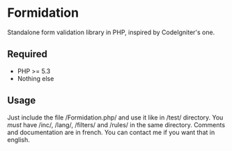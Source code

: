 Formidation
===========

Standalone form validation library in PHP, inspired by CodeIgniter's one.


Required
--------

* PHP >= 5.3
* Nothing else

Usage
-----

Just include the file /Formidation.php/ and use it like in /test/ directory. You *must* have /inc/, /lang/, /filters/ and /rules/ in the same directory.
Comments and documentation are in french. You can contact me if you want that in english.
